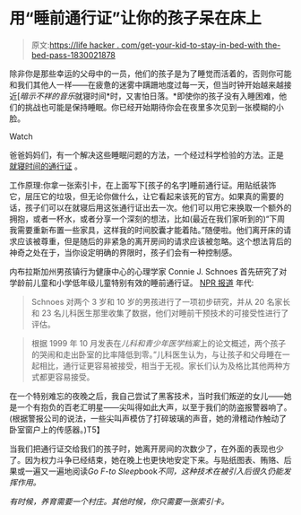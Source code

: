 # 用“睡前通行证”让你的孩子呆在床上

> 原文:[https://life hacker . com/get-your-kid-to-stay-in-bed-with the-bed-pass-1830021878](https://lifehacker.com/get-your-kid-to-stay-in-bed-with-the-bedtime-pass-1830021878)

除非你是那些幸运的父母中的一员，他们的孩子是为了睡觉而活着的，否则你可能和我们其他人一样——在疲惫的迷雾中蹒跚地度过每一天，但当时钟开始越来越接近[*暗示不祥的音乐*就寝时间*时，又害怕日落。*即使你的孩子没有入睡困难，他们的挑战也可能是保持睡眠。你已经开始期待你会在夜里多次见到一张模糊的小脸。

Watch

爸爸妈妈们，有一个解决这些睡眠问题的方法，一个经过科学检验的方法。正是 [就寝时间的通行证](https://www.researchgate.net/publication/6886903_Brief_Report_Evaluating_the_Bedtime_Pass_Program_for_Child_Resistance_to_Bedtime--A_Randomized_Controlled_Trial) 。

工作原理:你拿一张索引卡，在上面写下[孩子的名字]睡前通行证。用贴纸装饰它，层压它的垃圾，但无论你做什么，让它看起来该死的官方。如果真的需要的话，孩子们可以在就寝后用这张通行证出去一次。他们可以用它来换取一个额外的拥抱，或者一杯水，或者分享一个深刻的想法，比如(最近在我们家听到的)“下周我需要重新布置一些家具，这样我的时间胶囊才能着陆。”随便啦。他们离开床的请求应该被尊重，但是随后的非紧急的离开房间的请求应该被忽略。这个想法背后的神奇之处在于，当你设定明确的界限时，孩子们会有一种控制感。

内布拉斯加州男孩镇行为健康中心的心理学家 Connie J. Schnoes 首先研究了对学龄前儿童和小学低年级儿童特别有效的睡前通行证。 [NPR 报道](https://www.npr.org/sections/health-shots/2015/09/18/441492810/the-bedtime-pass-helps-parents-and-kids-skip-the-sleep-struggles) 年代:

> Schnoes 对两个 3 岁和 10 岁的男孩进行了一项初步研究，并从 20 名家长和 23 名儿科医生那里收集了数据，他们对睡前干预技术的可接受性进行了评估。

> 根据 1999 年 10 月发表在*儿科和青少年医学档案*上的论文概述，两个孩子的哭闹和走出卧室的比率降低到零。”儿科医生认为，与让孩子和父母睡在一起相比，通行证更容易被接受，相当于无视。家长们认为及格比其他两种方式都更容易接受。

在一个特别难忘的夜晚之后，我自己尝试了黑客技术，当时我们叛逆的女儿——她是一个有抱负的百老汇明星——尖叫得如此大声，以至于我们的防盗报警器响了。(根据警报公司的说法，一些尖叫声模仿了打碎玻璃的声音，她的滑稽动作触动了卧室窗户上的传感器。)T5】

当我们把通行证交给我们的孩子时，她离开房间的次数少了，在外面的表现也少了。因为权力斗争已经结束，她在晚上也更快地安定下来。与贴纸图表、贿赂、后果或一遍又一遍地阅读*Go F-to Sleep*book*不同，这种技术在被引入后很久仍能发挥作用。*

*有时候，养育需要一个村庄。其他时候，你只需要一张索引卡。*